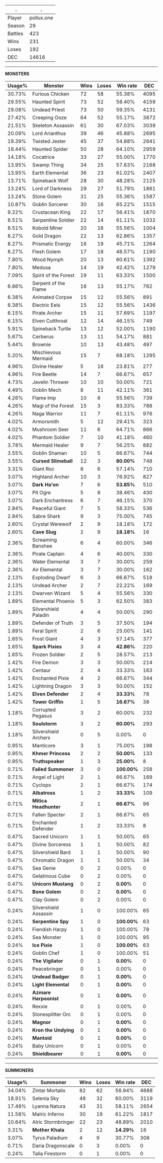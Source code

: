 .|.
|-|-
Player|pollux.one
Season|29
Battles|423
Wins|231
Loses|192
DEC|14616

---
**MONSTERS**

Usage%|Monster|Wins|Loses|Win rate|DEC|
-|-|-|-|-|-|
30.73%|Furious Chicken|72|58|55.38%|4095|
29.55%|Haunted Spirit|73|52|58.40%|4159|
29.08%|Undead Priest|73|50|59.35%|4131|
27.42%|Creeping Ooze|64|52|55.17%|3872|
21.51%|Skeleton Assassin|61|30|67.03%|3039|
20.09%|Lord Arianthus|39|46|45.88%|2695|
19.39%|Twisted Jester|45|37|54.88%|2641|
18.44%|Haunted Spider|50|28|64.10%|2959|
14.18%|Cocatrice|33|27|55.00%|1770|
13.95%|Swamp Thing|34|25|57.63%|2168|
13.95%|Earth Elemental|36|23|61.02%|2407|
13.71%|Spineback Wolf|28|30|48.28%|2125|
13.24%|Lord of Darkness|29|27|51.79%|1861|
13.24%|Stone Golem|31|25|55.36%|1587|
10.87%|Goblin Sorcerer|30|16|65.22%|1515|
9.22%|Crustacean King|22|17|56.41%|1870|
8.51%|Serpentine Soldier|22|14|61.11%|1032|
8.51%|Kobold Miner|20|16|55.56%|1004|
8.27%|Gold Dragon|22|13|62.86%|1357|
8.27%|Prismatic Energy|16|19|45.71%|1264|
8.27%|Flesh Golem|17|18|48.57%|1190|
7.80%|Wood Nymph|20|13|60.61%|1392|
7.80%|Medusa|14|19|42.42%|1279|
7.09%|Spirit of the Forest|19|11|63.33%|1500|
6.86%|Serpent of the Flame|16|13|55.17%|762|
6.38%|Animated Corpse|15|12|55.56%|891|
6.38%|Electric Eels|15|12|55.56%|1436|
6.15%|Pirate Archer|15|11|57.69%|1197|
6.15%|Elven Cutthroat|12|14|46.15%|749|
5.91%|Spineback Turtle|13|12|52.00%|1190|
5.67%|Cerberus|13|11|54.17%|881|
5.44%|Brownie|10|13|43.48%|497|
5.20%|Mischievous Mermaid|15|7|68.18%|1295|
4.96%|Divine Healer|5|16|23.81%|277|
4.96%|Fire Beetle|14|7|66.67%|657|
4.73%|Javelin Thrower|10|10|50.00%|721|
4.49%|Goblin Mech|8|11|42.11%|361|
4.26%|Flame Imp|10|8|55.56%|739|
4.26%|Magi of the Forest|15|3|83.33%|788|
4.26%|Naga Warrior|11|7|61.11%|976|
4.02%|Armorsmith|5|12|29.41%|323|
4.02%|Mushroom Seer|11|6|64.71%|866|
4.02%|Phantom Soldier|7|10|41.18%|460|
3.78%|Mermaid Healer|9|7|56.25%|882|
3.55%|Goblin Shaman|10|5|66.67%|744|
3.55%|**Cursed Slimeball**|12|3|**80.00%**|748|
3.31%|Giant Roc|8|6|57.14%|710|
3.07%|Highland Archer|10|3|76.92%|827|
3.07%|**Dark Ha'on**|7|6|**53.85%**|510|
3.07%|Pit Ogre|5|8|38.46%|430|
3.07%|Dark Enchantress|6|7|46.15%|370|
2.84%|Peaceful Giant|7|5|58.33%|536|
2.84%|Sabre Shark|9|3|75.00%|745|
2.60%|Crystal Werewolf|2|9|18.18%|172|
2.60%|**Cave Slug**|2|9|**18.18%**|16|
2.36%|Screaming Banshee|6|4|60.00%|346|
2.36%|Pirate Captain|4|6|40.00%|330|
2.36%|Water Elemental|3|7|30.00%|259|
2.36%|Air Elemental|3|7|30.00%|162|
2.13%|Exploding Dwarf|6|3|66.67%|518|
2.13%|Undead Archer|2|7|22.22%|169|
2.13%|Dwarven Wizard|5|4|55.56%|330|
1.89%|Elemental Phoenix|5|3|62.50%|383|
1.89%|Silvershield Paladin|4|4|50.00%|290|
1.89%|Defender of Truth|3|5|37.50%|194|
1.89%|Feral Spirit|2|6|25.00%|141|
1.65%|Frost Giant|4|3|57.14%|377|
1.65%|**Spark Pixies**|3|4|**42.86%**|220|
1.65%|Frozen Soldier|2|5|28.57%|213|
1.42%|Fire Demon|3|3|50.00%|214|
1.42%|Centaur|2|4|33.33%|163|
1.42%|Enchanted Pixie|4|2|66.67%|344|
1.42%|Lightning Dragon|3|3|50.00%|152|
1.42%|**Elven Defender**|2|4|**33.33%**|78|
1.42%|**Tower Griffin**|1|5|**16.67%**|38|
1.18%|Corrupted Pegasus|3|2|60.00%|232|
1.18%|**Soulstorm**|3|2|**60.00%**|293|
1.18%|Silvershield Archers|0|5|0.00%|0|
0.95%|Manticore|3|1|75.00%|198|
0.95%|**Khmer Princess**|2|2|**50.00%**|133|
0.95%|**Truthspeaker**|1|3|**25.00%**|8|
0.71%|**Failed Summoner**|3|0|**100.00%**|258|
0.71%|Angel of Light|2|1|66.67%|169|
0.71%|Cyclops|2|1|66.67%|174|
0.71%|**Albatross**|1|2|**33.33%**|109|
0.71%|**Mitica Headhunter**|2|1|**66.67%**|96|
0.71%|Fallen Specter|2|1|66.67%|65|
0.71%|Enchanted Defender|1|2|33.33%|8|
0.47%|Sacred Unicorn|1|1|50.00%|65|
0.47%|Divine Sorceress|1|1|50.00%|82|
0.47%|Silvershield Bard|1|1|50.00%|90|
0.47%|Chromatic Dragon|1|1|50.00%|34|
0.47%|Sea Genie|0|2|0.00%|0|
0.47%|Gelatinous Cube|0|2|0.00%|0|
0.47%|**Unicorn Mustang**|0|2|**0.00%**|0|
0.47%|**Bone Golem**|0|2|**0.00%**|0|
0.47%|Clay Golem|0|2|0.00%|0|
0.24%|Silvershield Assassin|1|0|100.00%|65|
0.24%|**Serpentine Spy**|1|0|**100.00%**|63|
0.24%|Fiendish Harpy|1|0|100.00%|78|
0.24%|Sea Monster|1|0|100.00%|95|
0.24%|**Ice Pixie**|1|0|**100.00%**|63|
0.24%|Goblin Chef|1|0|100.00%|51|
0.24%|**The Vigilator**|0|1|**0.00%**|0|
0.24%|Peacebringer|0|1|0.00%|0|
0.24%|**Undead Badger**|0|1|**0.00%**|0|
0.24%|**Light Elemental**|0|1|**0.00%**|0|
0.24%|**Azmare Harpoonist**|0|1|**0.00%**|0|
0.24%|Rexxie|0|1|0.00%|0|
0.24%|Stonesplitter Orc|0|1|0.00%|0|
0.24%|**Magnor**|0|1|**0.00%**|0|
0.24%|**Kron the Undying**|0|1|**0.00%**|0|
0.24%|**Mantoid**|0|1|**0.00%**|0|
0.24%|Baby Unicorn|0|1|0.00%|0|
0.24%|**Shieldbearer**|0|1|**0.00%**|0|

---
**SUMMONERS**

Usage%|Summoner|Wins|Loses|Win rate|DEC|
-|-|-|-|-|-|
34.04%|Zintar Mortalis|82|62|56.94%|4688|
18.91%|Selenia Sky|48|32|60.00%|3119|
17.49%|Lyanna Natura|43|31|58.11%|2654|
11.58%|Malric Inferno|30|19|61.22%|1817|
10.64%|Alric Stormbringer|22|23|48.89%|2010|
3.31%|**Mother Khala**|2|12|**14.29%**|16|
3.07%|Tyrus Paladium|4|9|30.77%|308|
0.71%|Daria Dragonscale|0|3|0.00%|0|
0.24%|Talia Firestorm|0|1|0.00%|0|
